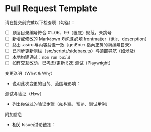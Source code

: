 # Pull Request Template

请在提交前完成以下检查项（勾选）：

- [ ] 顶层目录编号符合 01..06、99（置底）规范，未跳号
- [ ] 新增或修改的 Markdown 均包含必填 frontmatter（title、description）
- [ ] 路由 .astro 与内容路径一致（getEntry 指向正确的新编号目录）
- [ ] 已同步更新侧栏（src/scripts/sidebars.ts）与顶部导航（如涉及）
- [ ] 本地构建通过：`npm run build`
- [ ] 如有交互改动，已考虑/更新 E2E 测试（Playwright）

变更说明（What & Why）

- 说明此次变更的目的、范围与影响：

测试与验证（How）

- 列出你做过的验证步骤（如构建、预览、测试用例）

附加信息

- 相关 Issue/讨论链接：
